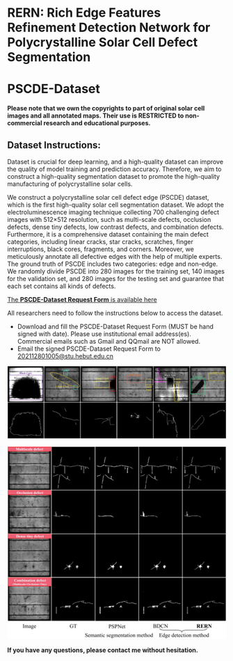 # RERN: Rich Edge Features Refinement Detection Network for Polycrystalline Solar Cell Defect Segmentation

# PSCDE-Dataset



**Please note that we own the copyrights to part of original solar cell images and all annotated maps. Their use is RESTRICTED to non-commercial research and educational purposes.**

## Dataset Instructions:
Dataset is crucial for deep learning, and a high-quality dataset can improve the quality of model training and prediction accuracy. Therefore, we aim to construct a high-quality segmentation dataset to promote the high-quality manufacturing of polycrystalline solar cells.

  We construct a polycrystalline solar cell defect edge (PSCDE) dataset, which is the first high-quality solar cell segmentation dataset. We adopt the electroluminescence imaging technique collecting 700 challenging defect images with 512×512 resolution, such as multi-scale defects, occlusion defects, dense tiny defects, low contrast defects, and combination defects. Furthermore, it is a comprehensive dataset containing the main defect categories, including linear cracks, star cracks, scratches, finger interruptions, black cores, fragments, and corners. Moreover, we meticulously annotate all defective edges with the help of multiple experts. The ground truth of PSCDE includes two categories: edge and non-edge. We randomly divide PSCDE into 280 images for the training set, 140 images for the validation set, and 280 images for the testing set and guarantee that each set contains all kinds of defects.


[The **PSCDE-Dataset Request Form** is available here](https://github.com/wch313/PSCDE-Dataset/blob/main/PSCDE-Dataset%20Request%20Form.docx)

All researchers need to follow the instructions below to access the dataset.
* Download and fill the PSCDE-Dataset Request Form (MUST be hand signed with date). Please use institutional email address(es). Commercial emails such as Gmail and QQmail are NOT allowed.
* Email the signed PSCDE-Dataset Request Form to 202112801005@stu.hebut.edu.cn



![image](https://github.com/wch313/PSCDE-Dataset/blob/main/PSCDE.jpg)

![image](https://github.com/wch313/PSCDE-Dataset/blob/main/Figure1.jpg)


**If you have any questions, please contact me without hesitation.**
